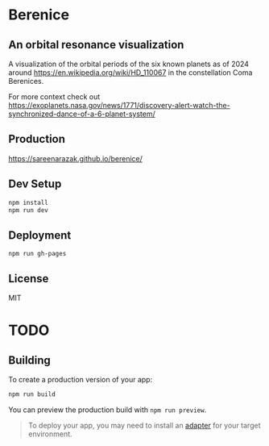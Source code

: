 # Berenice

## An orbital resonance visualization

A visualization of the orbital periods of the six known planets as of 2024 around https://en.wikipedia.org/wiki/HD_110067 in the constellation Coma Berenices.

For more context check out https://exoplanets.nasa.gov/news/1771/discovery-alert-watch-the-synchronized-dance-of-a-6-planet-system/

Production
----------

https://sareenarazak.github.io/berenice/

Dev Setup
---------

```bash
npm install
npm run dev
```

Deployment
----------
`npm run gh-pages`

License
-------

MIT

# TODO

## Building

To create a production version of your app:

```bash
npm run build
```

You can preview the production build with `npm run preview`.

> To deploy your app, you may need to install an [adapter](https://kit.svelte.dev/docs/adapters) for your target environment.
